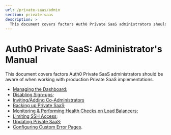 ```yaml
---
url: /private-saas/admin
section: private-saas
description: >
  This document covers factors Auth0 Private SaaS administrators should be aware of when working with production Private SaaS implementations.
---
```


# Auth0 Private SaaS: Administrator's Manual

This document covers factors Auth0 Private SaaS administrators should be aware of when working with production Private SaaS implementations.

* [Managing the Dashboard](/private-saas/admin/managing-the-dashboard);
* [Disabling Sign-ups](/private-saas/admin/disabling-sign-ups);
* [Inviting/Adding Co-Administrators](/private-saas/admin/inviting-coadmins)
* [Backing up Private SaaS](/private-saas/admin/backing-up-private-saas);
* [Monitoring & Performing Health Checks on Load Balancers](/private-saas/admin/monitoring);
* [Limiting SSH Access](/private-saas/admin/limiting-ssh-access);
* [Updating Private SaaS](/private-saas/admin/updating-private-saas);
* [Configuring Custom Error Pages](/custom-error-pages).
